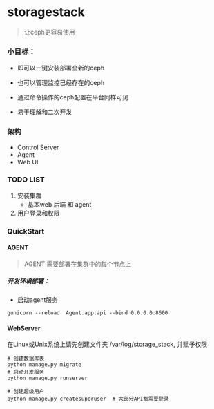 # storagestack
>让ceph更容易使用

### 小目标：
- 即可以一键安装部署全新的ceph

- 也可以管理监控已经存在的ceph

- 通过命令操作的ceph配置在平台同样可见

- 易于理解和二次开发

### 架构
- Control Server
- Agent
- Web UI


### TODO LIST
1. 安装集群
    - 基本web 后端 和 agent
2. 用户登录和权限
    
### QuickStart
#### AGENT
> AGENT 需要部署在集群中的每个节点上
##### 开发环境部署：
- 启动agent服务
```shell
gunicorn --reload  Agent.app:api --bind 0.0.0.0:8600
```

#### WebServer
在Linux或Unix系统上请先创建文件夹 /var/log/storage_stack,
并赋予权限
```shell
# 创建数据库表
python manage.py migrate
# 启动开发服务
python manage.py runserver

# 创建超级用户
python manage.py createsuperuser  # 大部分API都需要登录
```
